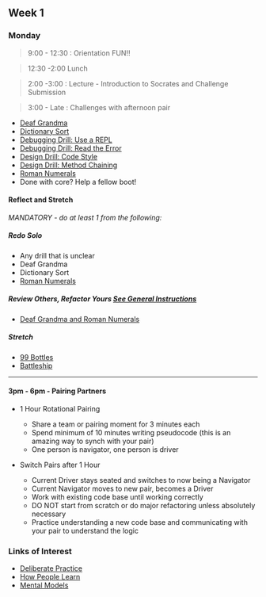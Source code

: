 ## Week 1

### Monday

> 9:00 - 12:30 : Orientation FUN!!

> 12:30 -2:00 Lunch

> 2:00 -3:00 : Lecture - Introduction to Socrates and Challenge Submission

> 3:00 - Late : Challenges with afternoon pair

- [Deaf Grandma](https://github.com/Devbootcamp/deaf-grandma-challenge)
- [Dictionary Sort](https://github.com/Devbootcamp/dictionary-sort-challenge)
- [Debugging Drill: Use a REPL](https://github.com/Devbootcamp/debugging-drill-use-a-repl-challenge)
- [Debugging Drill: Read the Error](https://github.com/Devbootcamp/debugging-drill-read-the-error-challenge)
- [Design Drill: Code Style](https://github.com/Devbootcamp/design-drill-code-style-challenge)
- [Design Drill: Method Chaining](https://github.com/Devbootcamp/design-drill-method-chaining-challenge)
- [Roman Numerals](https://github.com/Devbootcamp/roman-numerals-challenge)
- Done with core? Help a fellow boot!

#### Reflect and Stretch

*MANDATORY - do at least 1 from the following:*

##### Redo Solo

- Any drill that is unclear
- Deaf Grandma
- Dictionary Sort
- [Roman Numerals](https://github.com/Devbootcamp/review-revisit-roman-numeral-challenge)

##### Review Others, Refactor Yours [See General Instructions](https://github.com/Devbootcamp/review-others-refactor-yours-challenge)

- [Deaf Grandma and Roman Numerals](https://github.com/Devbootcamp/review-others-refactor-yours-deaf-grandma-roman-numerals-challenge)

##### Stretch

- [99 Bottles](https://github.com/Devbootcamp/99-bottles-challenge)
- [Battleship](https://github.com/Devbootcamp/battleship-challenge)

-------------------------------------------------------------------------------

#### 3pm - 6pm - Pairing Partners

- 1 Hour Rotational Pairing
  - Share a team or pairing moment for 3 minutes each
  - Spend minimum of 10 minutes writing pseudocode (this is an amazing way to synch with your pair)
  - One person is navigator, one person is driver

- Switch Pairs after 1 Hour
  - Current Driver stays seated and switches to now being a Navigator
  - Current Navigator moves to new pair, becomes a Driver
  - Work with existing code base until working correctly
  - DO NOT start from scratch or do major refactoring unless absolutely necessary
  - Practice understanding a new code base and communicating with your pair to understand the logic

### Links of Interest

- [Deliberate Practice](http://www.farnamstreetblog.com/2012/07/what-is-deliberate-practice/)
- [How People Learn](http://www.farnamstreetblog.com/2013/01/how-people-learn/)
- [Mental Models](http://www.farnamstreetblog.com/mental-models/)
